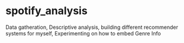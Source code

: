 # spotify_analysis
Data gatheration, Descriptive analysis, building different recommender systems for myself, Experimenting on how to embed Genre Info
